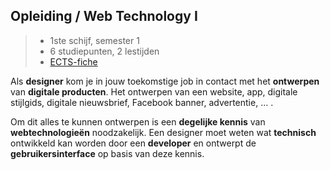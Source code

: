 Opleiding **/ Web Technology I**
--------------------------------

> - 1ste schijf, semester 1
> - 6 studiepunten, 2 lestijden
> - [ECTS-fiche]

Als **designer** kom je in jouw toekomstige job in contact met het **ontwerpen** van **digitale producten**. Het ontwerpen van een website, app, digitale stijlgids, digitale nieuwsbrief, Facebook banner, advertentie, ... .

Om dit alles te kunnen ontwerpen is een **degelijke kennis** van **webtechnologieën** noodzakelijk. Een designer moet weten wat **technisch** ontwikkeld kan worden door een **developer** en ontwerpt de **gebruikersinterface** op basis van deze kennis.

[ECTS-fiche]: http://bamaflexweb.arteveldehs.be/BMFUIDetailxOLOD.aspx?a=63942&b=5&c=1